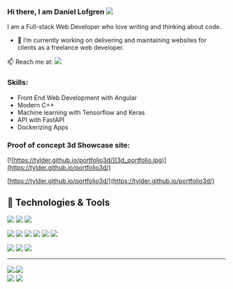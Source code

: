 ### Hi there, I am Daniel Lofgren <img src="https://raw.githubusercontent.com/MartinHeinz/MartinHeinz/master/wave.gif" width="30px">

I am a Full-stack Web Developer who love writing and thinking about code. 

- 🔭 I’m currently working on delivering and maintaining websites for clients as a freelance web developer.

📫 Reach me at: [![](https://img.shields.io/badge/Gmail-D14836?style=flat&logo=gmail&logoColor=white) ](lofgrendaniel87@gmail.com)

### Skills:

- Front End Web Development with Angular
- Modern C++
- Machine learning with Tensorflow and Keras
- API with FastAPI
- Dockerizing Apps

### Proof of concept 3d Showcase site:
[![https://tylder.github.io/portfolio3d/](3d_portfolio.jpg)](https://tylder.github.io/portfolio3d/)

[https://tylder.github.io/portfolio3d/](https://tylder.github.io/portfolio3d/)

## 🔧 Technologies & Tools
![](https://img.shields.io/badge/Code-Typescript-informational?style=flat&logo=typescript&logoColor=white)
![](https://img.shields.io/badge/Code-Python-informational?style=flat&logo=python&logoColor=white)
![](https://img.shields.io/badge/Code-C++-00599C?style=flat-square&logo=cplusplus&logoColor=white)

![](https://img.shields.io/badge/Angular-DD0031?style=flat&logo=angular&logoColor=white)
![](https://img.shields.io/badge/Node.js-43853D?style=flat&logo=node.js&logoColor=white)
![](https://img.shields.io/badge/Material--UI-0081CB?style=flat&logo=material-ui&logoColor=white)
![](https://img.shields.io/badge/Sass-CC6699?style=flat&logo=sass&logoColor=white)
![](https://img.shields.io/badge/PostgreSQL-316192?style=flat&logo=postgresql&logoColor=white)
![](https://img.shields.io/badge/MongoDB-4EA94B?style=flat&logo=mongodb&logoColor=white)


![](https://img.shields.io/badge/OS-Linux-informational?style=flat&logo=linux&logoColor=white&color=2bbc8a)
![](https://img.shields.io/badge/Tools-Docker-informational?style=flat&logo=docker&logoColor=white&color=2bbc8a)
![](https://img.shields.io/badge/Tools-Kubernetes-informational?style=flat&logo=kubernetes&logoColor=white&color=2bbc8a)

***

<a href="https://github.com/Tylder/angularfirestore-deep">
  <img align="center" src="https://github-readme-stats.vercel.app/api/pin/?username=Tylder&repo=angularfirestore-deep&theme=onedark"/>
</a>
<a href="https://github.com/tylder/OMPEval_py_wrapper">
  <img align="center" src="https://github-readme-stats.vercel.app/api/pin/?username=tylder&repo=OMPEval_py_wrapper&theme=onedark"/>
</a>


[comment]: <> (***)

[comment]: <> (### Stats)
<div style="height:4px"></div> 

<img src="https://github-readme-stats.vercel.app/api/top-langs/?username=tylder&langs_count=6&layout=compact&hide=javascript,html&theme=onedark"/>
<img src="https://github-readme-stats.vercel.app/api?username=tylder&count_private=true&hide=issues&theme=onedark"/>
